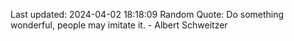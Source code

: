 Last updated: 2024-04-02 18:18:09
Random Quote: Do something wonderful, people may imitate it. - Albert Schweitzer